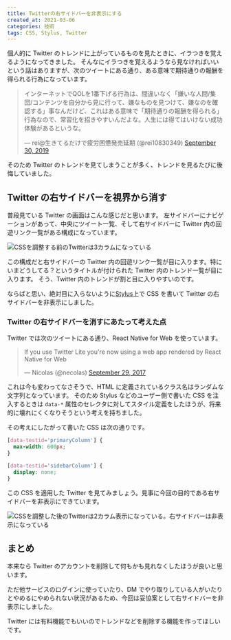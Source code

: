 ```yaml
---
title: Twitterの右サイドバーを非表示にする
created_at: 2021-03-06
categories: 技術
tags: CSS, Stylus, Twitter
---
```


個人的に Twitter のトレンドに上がっているものを見たときに、イラつきを覚えるようになってきました。
そんなにイラつきを覚えるようなら見なければいいという話はありますが、次のツイートにある通り、ある意味で期待通りの報酬を得られる行為になっています。

<blockquote class="twitter-tweet"><p lang="ja" dir="ltr">インターネットでQOLを1番下げる行為は、間違いなく「嫌いな人間/集団/コンテンツを自分から見に行って、嫌なものを見つけて、嫌なのを確認する」事なんだけど、これはある意味で「期待通りの報酬を得られる」行為なので、常習化を招きやすいんだよな。人生には得てはいけない成功体験があるというな。</p>&mdash; rei@生きてるだけで疲労困憊発売延期 (@rei10830349) <a href="https://twitter.com/rei10830349/status/1178553747770753025?ref_src=twsrc%5Etfw">September 30, 2019</a></blockquote>

そのため Twitter のトレンドを見てしまうことが多く、トレンドを見るたびに後悔していました。

## Twitter の右サイドバーを視界から消す

普段見ている Twitter の画面はこんな感じだと思います。
左サイドバーにナビゲーションがあって、中央にツイート一覧、そして右サイドバーに Twitter 内の回遊リンク一覧がある構成になっています。

![CSSを調整する前のTwitterは3カラムになっている](https://res.cloudinary.com/kubosho/image/upload/c_scale,w_1000/v1614962037/twitter_home_before_xivyff.png)

この構成だと右サイドバーの Twitter 内の回遊リンク一覧が目に入ります。特にいまどうしてる？というタイトルが付けられた Twitter 内のトレンド一覧が目に入ります。
そう、Twitter 内のトレンドが割と目に入りやすいのです。

ならばと思い、絶対目に入らないように[Stylus](https://chrome.google.com/webstore/detail/stylus/clngdbkpkpeebahjckkjfobafhncgmne?hl=ja)上で CSS を書いて Twitter の右サイドバーを非表示にしました。

### Twitter の右サイドバーを消すにあたって考えた点

Twitter では次のツイートにある通り、React Native for Web を使っています。

<blockquote class="twitter-tweet"><p lang="en" dir="ltr">If you use Twitter Lite you&#39;re now using a web app rendered by React Native for Web</p>&mdash; Nicolas (@necolas) <a href="https://twitter.com/necolas/status/913877194199359488?ref_src=twsrc%5Etfw">September 29, 2017</a></blockquote>

これは今も変わってなさそうで、HTML に定義されているクラス名はランダムな文字列となっています。
そのため Stylus などのユーザー側で書いた CSS を注入するときは `data-*` 属性のセレクタに対してスタイル定義をしたほうが、将来的に壊れにくくなりそうという考えを持ちました。

その考えにしたがって書いた CSS は次の通りです。

```css
[data-testid='primaryColumn'] {
  max-width: 600px;
}

[data-testid='sidebarColumn'] {
  display: none;
}
```

この CSS を適用した Twitter を見てみましょう。見事に今回の目的である右サイドバーを非表示にできています。

![CSSを調整した後のTwitterは2カラム表示になっている。右サイドバーは非表示になっている](https://res.cloudinary.com/kubosho/image/upload/c_scale,w_1000/v1614962037/twitter_home_after_m8kg5y.png)

## まとめ

本来なら Twitter のアカウントを削除して何もかも見れなくしたほうが良いと思います。

ただ他サービスのログインに使っていたり、DM でやり取りしている人がいたりとやめるにやめられない状況があるため、今回は妥協案として右サイドバーを非表示にしました。

Twitter には有料機能でもいいのでトレンドなどを削除する機能を作ってほしいです。

